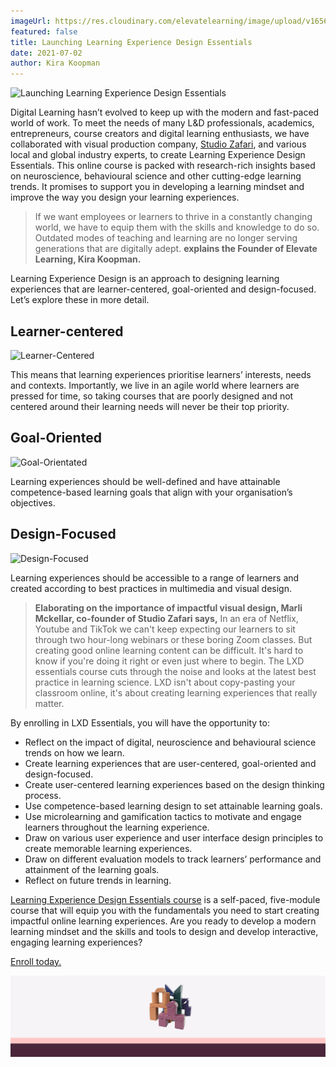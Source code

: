 ```yaml
---
imageUrl: https://res.cloudinary.com/elevatelearning/image/upload/v1656571345/site-articles/launching-learning-experience-design-essentials/Blog_Banner_13_qxue2m.png
featured: false
title: Launching Learning Experience Design Essentials
date: 2021-07-02
author: Kira Koopman
---
```


<img src="https://res.cloudinary.com/elevatelearning/image/upload/c_scale,w_600/v1652430300/site-articles/launching-learning-experience-design-essentials/top-banner_osmzkg.png" alt="Launching Learning Experience Design Essentials" title="Launching Learning Experience Design Essentials" class="img-center"/>

Digital Learning hasn’t evolved to keep up with the modern and fast-paced world of work. To meet the needs of many L&D professionals, academics, entrepreneurs, course creators and digital learning enthusiasts, we have collaborated with visual production company, [Studio Zafari](https://studiozafari.com), and various local and global industry experts, to create Learning Experience Design Essentials. This online course is packed with research-rich insights based on neuroscience, behavioural science and other cutting-edge learning trends. It promises to support you in developing a learning mindset and improve the way you design your learning experiences.

> If we want employees or learners to thrive in a constantly changing world, we have to equip them with the skills and knowledge to do so. Outdated modes of teaching and learning are no longer serving generations that are digitally adept. **explains the Founder of Elevate Learning, Kira Koopman.**

Learning Experience Design is an approach to designing learning experiences that are learner-centered, goal-oriented and design-focused. Let’s explore these in more detail.

## Learner-centered

<img src="https://res.cloudinary.com/elevatelearning/image/upload/c_scale,w_150/v1652430299/site-articles/launching-learning-experience-design-essentials/learner-centered_fsjgzd.jpg" alt="Learner-Centered" title="Learner-Centered" class="img-center"/>

This means that learning experiences prioritise learners’ interests, needs and contexts. Importantly, we live in an agile world where learners are pressed for time, so taking courses that are poorly designed and not centered around their learning needs will never be their top priority.

## Goal-Oriented

<img src="https://res.cloudinary.com/elevatelearning/image/upload/c_scale,w_150/v1652430299/site-articles/launching-learning-experience-design-essentials/goal-orientated_oe5kvq.jpg" alt="Goal-Orientated" title="Goal-Orientated" class="img-center"/>

Learning experiences should be well-defined and have attainable competence-based learning goals that align with your organisation’s objectives.

## Design-Focused

<img src="https://res.cloudinary.com/elevatelearning/image/upload/c_scale,w_150/v1652430299/site-articles/launching-learning-experience-design-essentials/design-focused_ykfrtj.jpg" alt="Design-Focused" title="Design-Focused" class="img-center"/>

Learning experiences should be accessible to a range of learners and created according to best practices in multimedia and visual design.

> **Elaborating on the importance of impactful visual design, Marli Mckellar, co-founder of Studio Zafari says,** In an era of Netflix, Youtube and TikTok we can't keep expecting our learners to sit through two hour-long webinars or these boring Zoom classes. But creating good online learning content can be difficult. It's hard to know if you're doing it right or even just where to begin. The LXD essentials course cuts through the noise and looks at the latest best practice in learning science. LXD isn't about copy-pasting your classroom online, it's about creating learning experiences that really matter.

By enrolling in LXD Essentials, you will have the opportunity to:

- Reflect on the impact of digital, neuroscience and behavioural science trends on how we learn.
- Create learning experiences that are user-centered, goal-oriented and design-focused.
- Create user-centered learning experiences based on the design thinking process.
- Use competence-based learning design to set attainable learning goals.
- Use microlearning and gamification tactics to motivate and engage learners throughout the learning experience.
- Draw on various user experience and user interface design principles to create memorable learning experiences.
- Draw on different evaluation models to track learners’ performance and attainment of the learning goals.
- Reflect on future trends in learning.

[Learning Experience Design Essentials course](https://lxd.elevatelearning.org/) is a self-paced, five-module course that will equip you with the fundamentals you need to start creating impactful online learning experiences. Are you ready to develop a modern learning mindset and the skills and tools to design and develop interactive, engaging learning experiences?

[Enroll today.](http://learning-experience-design-essentials.teachable.com/purchase?product_id=3212990&_ga=2.123600783.525642403.1625304376-745769386.1625304376)

![bottom-banner](./bottom-banner.png?height=200&width=600)
